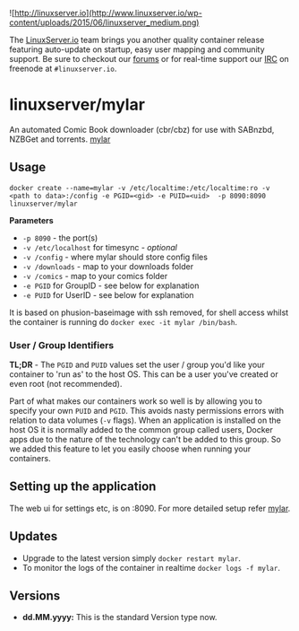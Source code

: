 ![http://linuxserver.io](http://www.linuxserver.io/wp-content/uploads/2015/06/linuxserver_medium.png)

The [LinuxServer.io](https://www.linuxserver.io/) team brings you another quality container release featuring auto-update on startup, easy user mapping and community support. Be sure to checkout our [forums](https://forum.linuxserver.io/index.php) or for real-time support our [IRC](https://www.linuxserver.io/index.php/irc/) on freenode at `#linuxserver.io`.

# linuxserver/mylar

An automated Comic Book downloader (cbr/cbz) for use with SABnzbd, NZBGet and torrents. [mylar](https://github.com/evilhero/mylar)

## Usage

```
docker create --name=mylar -v /etc/localtime:/etc/localtime:ro -v <path to data>:/config -e PGID=<gid> -e PUID=<uid>  -p 8090:8090 linuxserver/mylar
```

**Parameters**

* `-p 8090` - the port(s)
* `-v /etc/localhost` for timesync - *optional*
* `-v /config` - where mylar should store config files
* `-v /downloads` - map to your downloads folder
* `-v /comics` - map to your comics folder
* `-e PGID` for GroupID - see below for explanation
* `-e PUID` for UserID - see below for explanation

It is based on phusion-baseimage with ssh removed, for shell access whilst the container is running do `docker exec -it mylar /bin/bash`.

### User / Group Identifiers

**TL;DR** - The `PGID` and `PUID` values set the user / group you'd like your container to 'run as' to the host OS. This can be a user you've created or even root (not recommended).

Part of what makes our containers work so well is by allowing you to specify your own `PUID` and `PGID`. This avoids nasty permissions errors with relation to data volumes (`-v` flags). When an application is installed on the host OS it is normally added to the common group called users, Docker apps due to the nature of the technology can't be added to this group. So we added this feature to let you easily choose when running your containers.

## Setting up the application 

The web ui for settings etc, is on :8090.
For more detailed setup refer [mylar](https://github.com/evilhero/mylar).


## Updates

* Upgrade to the latest version simply `docker restart mylar`.
* To monitor the logs of the container in realtime `docker logs -f mylar`.



## Versions

+ **dd.MM.yyyy:** This is the standard Version type now. 

